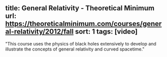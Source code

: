 title: General Relativity - Theoretical Minimum
url: https://theoreticalminimum.com/courses/general-relativity/2012/fall
sort: 1
tags: [video]
---
"This course uses the physics of black holes extensively to develop and illustrate the concepts of general relativity and curved spacetime."
